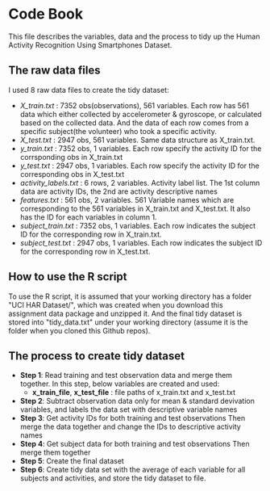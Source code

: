 # Code Book
This file describes the variables, data and the process to tidy up the Human Activity Recognition Using Smartphones Dataset.
## The raw data files
I used 8 raw data files to create the tidy dataset:
 * _X_train.txt_ : 7352 obs(observations), 561 variables. Each row has 561 data which either collected by accelerometer & gyroscope,
 or calculated based on the collected data. And the data of each row comes from a specific subject(the volunteer) who took a 
 specific activity.
 * _X_test.txt_ : 2947 obs, 561 variables. Same data structure as X_train.txt.
 * _y_train.txt_ : 7352 obs, 1 variables. Each row specify the activity ID for the corrsponding obs in X_train.txt
 * _y_test.txt_ : 2947 obs, 1 variables. Each row specify the activity ID for the corresponding obs in X_test.txt
 * _activity_labels.txt_ : 6 rows, 2 variables. Activity label list. The 1st column data are activity IDs, the 2nd are activity
 descriptive names
 * _features.txt_ : 561 obs, 2 variables. 561 Variable names which are corresponding to the 561 variables in X_train.txt and X_test.txt.
 It also has the ID for each variables in column 1.
 * _subject_train.txt_ : 7352 obs, 1 variables. Each row indicates the subject ID for the corresponding row in X_train.txt.
 * _subject_test.txt_ : 2947 obs, 1 variables. Each row indicates the subject ID for the corresponding row in X_test.txt.
## How to use the R script
 To use the R script, it is assumed that your working directory has a folder "UCI HAR Dataset/", which was created when you download
 this assignment data package and unzipped it. And the final tidy dataset is stored into "tidy_data.txt" under your working directory
 (assume it is the folder when you cloned this Github repos).
## The process to create tidy dataset
 * __Step 1__: Read training and test observation data and merge them together. In this step, below variables are created and used:
   * __x_train_file__, __x_test_file__ : file paths of x_train.txt and x_test.txt
 * __Step 2__: Subtract observation data only for mean & standard devivation variables, and labels the data set with descriptive 
 variable names
 * __Step 3__: Get activity IDs for both training and test observations Then merge the data together and change the IDs to descriptive
 activity names
 * __Step 4__: Get subject data for both training and test observations Then merge them together
 * __Step 5__: Create the final dataset
 * __Step 6__: Create tidy data set with the average of each variable for all subjects and activities, and store the tidy dataset to file.
